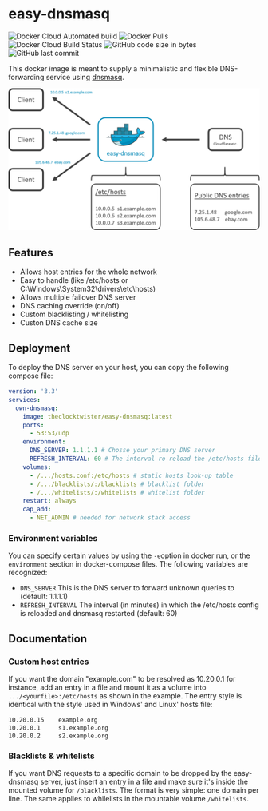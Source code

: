 # easy-dnsmasq
<img alt="Docker Cloud Automated build" src="https://img.shields.io/docker/cloud/automated/theclocktwister/easy-dnsmasq"> <img alt="Docker Pulls" src="https://img.shields.io/docker/pulls/theclocktwister/easy-dnsmasq"> <img alt="Docker Cloud Build Status" src="https://img.shields.io/docker/cloud/build/theclocktwister/easy-dnsmasq"> <img alt="GitHub code size in bytes" src="https://img.shields.io/github/languages/code-size/TheClockTwister/easy-dnsmasq"> <img alt="GitHub last commit" src="https://img.shields.io/github/last-commit/TheClockTwister/easy-dnsmasq">

This docker image is meant to supply a minimalistic and flexible DNS-forwarding service using [dnsmasq](https://wiki.ubuntuusers.de/Dnsmasq/).

<img src="https://raw.githubusercontent.com/TheClockTwister/easy-dnsmasq/master/schematic.png">


## Features
- Allows host entries for the whole network
- Easy to handle (like /etc/hosts or C:\Windows\System32\drivers\etc\hosts)
- Allows multiple failover DNS server
- DNS caching override (on/off)
- Custom blacklisting / whitelisting
- Custon DNS cache size


## Deployment
To deploy the DNS server on your host, you can copy the following compose file:
```yaml
version: '3.3'
services:
  own-dnsmasq:
    image: theclocktwister/easy-dnsmasq:latest
    ports:
      - 53:53/udp
    environment:
      DNS_SERVER: 1.1.1.1 # Chosse your primary DNS server
      REFRESH_INTERVAL: 60 # The interval ro reload the /etc/hosts file and restart dnsmasq
    volumes:
      - /.../hosts.conf:/etc/hosts # static hosts look-up table
      - /.../blacklists/:/blacklists # blacklist folder
      - /.../whitelists/:/whitelists # whitelist folder
    restart: always
    cap_add:
      - NET_ADMIN # needed for network stack access
```

### Environment variables
You can specify certain values by using the `-e`option in docker run, or the `environment` section in docker-compose files. The following variables are recognized:

- `DNS_SERVER` This is the DNS server to forward unknown queries to (default: 1.1.1.1)
- `REFRESH_INTERVAL` The interval (in minutes) in which the /etc/hosts config is reloaded and dnsmasq restarted (default: 60)


## Documentation

### Custom host entries
If you want the domain "example.com" to be resolved as 10.20.0.1 for instance, add an entry in a file and mount it as a volume into `.../<yourfile>:/etc/hosts` as shown in the example. The entry style is identical with the style used in Windows' and Linux' hosts file:
```
10.20.0.15    example.org
10.20.0.1     s1.example.org
10.20.0.2     s2.example.org
```

### Blacklists & whitelists
If you want DNS requests to a specific domain to be dropped by the easy-dnsmasq server, just insert an entry in a file and make sure it's inside the mounted volume for `/blacklists`. The format is very simple: one domain per line. The same applies to whilelists in the mountable volume `/whitelists`.



